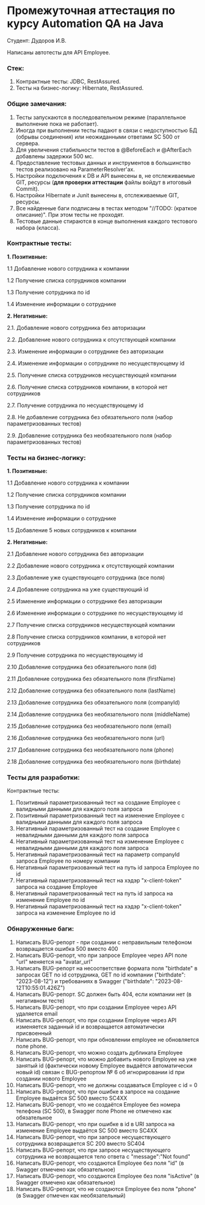 # Промежуточная аттестация по курсу Automation QA на Java
Студент: Дудоров И.В.

Написаны автотесты для API Employee.

### Стек:
1. Контрактные тесты: JDBC, RestAssured.
2. Тесты на бизнес-логику: Hibernate, RestAssured.

### Общие замечания:
1. Тесты запускаются в последовательном режиме (параллельное выполнение
пока не работает).
2. Иногда при выполнении тесты падают в связи с недоступностью БД
(обрывы соединения) или неожиданными ответами SC 500 от сервера.
3. Для увеличения стабильности тестов в @BeforeEach и @AfterEach
добавлены задержки 500 мс.
4. Предоставление тестовых данных и инструментов в большинство тестов
реализовано на ParameterResolver'ах.
5. Настройки подключения к DB и API вынесены в, не отслеживаемые GIT,
ресурсы (__для проверки аттестации__ файлы войдут в итоговый Commit).
6. Настройки Hibernate и Junit вынесены в, отслеживаемые GIT,
ресурсы.
7. Все найденные баги подписаны в тестах методом "//TODO: (краткое
описание)". При этом тесты не проходят.
8. Тестовые данные стираются в конце выполнения каждого тестового набора
(класса).


### Контрактные тесты:

__1. Позитивные:__

1.1 Добавление нового сотрудника к компании

1.2 Получение списка сотрудников компании

1.3 Получение сотрудника по id

1.4 Изменение информации о сотруднике


__2. Негативные:__

2.1. Добавление нового сотрудника без авторизации

2.2. Добавление нового сотрудника к отсутствующей компании

2.3. Изменение информации о сотруднике без авторизации

2.4. Изменение информации о сотруднике по несуществующему id

2.5. Получение списка сотрудников несуществующей компании

2.6. Получение списка сотрудников компании, в которой нет сотрудников

2.7. Получение сотрудника по несуществующему id

2.8. Не добавление сотрудника без обязательного поля (набор параметризованных тестов)

2.9. Добавление сотрудника без необязательного поля (набор параметризованных тестов)


### Тесты на бизнес-логику:
__1. Позитивные:__

 1.1 Добавление нового сотрудника к компании

 1.2 Получение списка сотрудников компании

 1.3 Получение сотрудника по id

 1.4 Изменение информации о сотруднике

 1.5 Добавление 5 новых сотрудников к компании

__2. Негативные:__

 2.1 Добавление нового сотрудника без авторизации

 2.2 Добавление нового сотрудника к отсутствующей компании

 2.3 Добавление уже существующего сотрудника (все поля)

 2.4 Добавление сотрудника на уже существующий id

 2.5 Изменение информации о сотруднике без авторизации

 2.6 Изменение информации о сотруднике по несуществующему id

 2.7 Получение списка сотрудников несуществующей компании

 2.8 Получение списка сотрудников компании, в которой нет сотрудников

 2.9 Получение сотрудника по несуществующему id

 2.10 Добавление сотрудника без обязательного поля (id)

 2.11 Добавление сотрудника без обязательного поля (firstName)

 2.12 Добавление сотрудника без обязательного поля (lastName)

 2.13 Добавление сотрудника без обязательного поля (companyId)

 2.14 Добавление сотрудника без необязательного поля (middleName)

 2.15 Добавление сотрудника без необязательного поля (email)

 2.16 Добавление сотрудника без необязательного поля (url)

 2.17 Добавление сотрудника без необязательного поля (phone)

 2.18 Добавление сотрудника без необязательного поля (birthdate)

### Тесты для разработки:
Контрактные тесты:
1. Позитивный параметризованный тест на создание Employee с валидными
данными для каждого поля запроса
2. Позитивный параметризованный тест на изменение Employee с валидными
данными для каждого поля запроса
3. Негативный параметризованный тест на создание Employee с невалидными
данными для каждого поля запроса
4. Негативный параметризованный тест на изменение Employee с невалидными
данными для каждого поля запроса
5. Негативный параметризованный тест на параметр companyId запроса
Employee по номеру компании
6. Негативный параметризованный тест на путь id запроса Employee по id
7. Негативный параметризованный тест на хэдэр "x-client-token" запроса
на создание Employee
8. Негативный параметризованный тест на путь id запроса на изменение
Employee по id
9. Негативный параметризованный тест на хэдэр "x-client-token" запроса
на изменение Employee по id

### Обнаруженные баги:

1. Написать BUG-репорт - при создании с неправильным телефоном возвращается ошибка 500 вместо 400
2. Написать BUG-репорт, что при запросе Employee через API поле "url" меняется на "avatar_url"
3. Написать BUG-репорт на несоответствие формата поля "birthdate" в запросах GET по id сотрудника, GET по id компании ("birthdate": "2023-08-12") и требованиях в Swagger ("birthdate": "2023-08-12T10:55:01.426Z")
4. Написать BUG-репорт. SC должен быть 404, если компании нет (в негативном тесте)
5. Написать BUG-репорт, что при создании Employee через API удаляется email
6. Написать BUG-репорт, что при создании Employee через API изменяется заданный id и возвращается автоматически присвоенный
7. Написать BUG-репорт, что при обновлении employee не обновляется поле phone.
8. Написать BUG-репорт, что можно создать дубликата Employee
9. Написать BUG-репорт, что можно добавить нового Employee на уже занятый id (фактически новому Employee выдаётся автоматически новый id) связан с BUG-репортом № 6 об игнорировании id при создании нового Employee
10. Написать BUG-репорт, что не должны создаваться Employee с id = 0
11. Написать BUG-репорт, что при ошибке в запросе на создание Employee выдаётся SC 500 вместо SC4XX
12. Написать BUG-репорт, что не создаётся Employee без номера телефона (SC 500), в Swagger поле Phone не отмечено как обязательное
13. Написать BUG-репорт, что при ошибке в id в URI запроса на изменение Employee выдаётся SC 500 вместо SC4XX
14. Написать BUG-репорт, что при запросе несуществующего сотрудника возвращается SC 200 вместо SC404
15. Написать BUG-репорт, что при запросе несуществующего сотрудника не возвращается тело ответа с "message":"Not found"
16. Написать BUG-репорт, что создаются Employee без поля "id" (в Swagger отмечено как обязательное)
17. Написать BUG-репорт, что создаются Employee без поля "isActive" (в Swagger отмечено как обязательное)
18. Написать BUG-репорт, что не создаются Employee без поля "phone" (в Swagger отмечен как необязательный)
